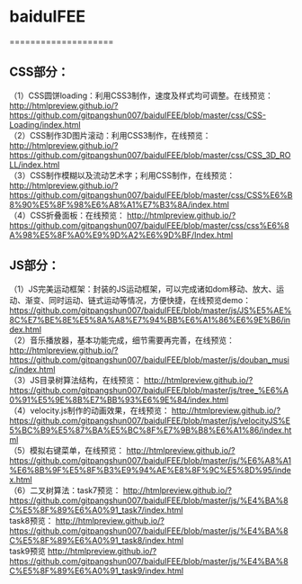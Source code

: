 # baiduIFEE
====================
## CSS部分：
（1）CSS圆饼loading：利用CSS3制作，速度及样式均可调整。在线预览：http://htmlpreview.github.io/?https://github.com/gitpangshun007/baiduIFEE/blob/master/css/CSS-Loading/index.html<br />
（2）CSS制作3D图片滚动：利用CSS3制作，在线预览：http://htmlpreview.github.io/?https://github.com/gitpangshun007/baiduIFEE/blob/master/css/CSS_3D_ROLL/index.html<br />
（3）CSS制作模糊以及流动艺术字；利用CSS制作，在线预览：
http://htmlpreview.github.io/?https://github.com/gitpangshun007/baiduIFEE/blob/master/css/CSS%E6%B8%90%E5%8F%98%E6%A8%A1%E7%B3%8A/index.html<br />
（4）CSS折叠面板：在线预览：
http://htmlpreview.github.io/?https://github.com/gitpangshun007/baiduIFEE/blob/master/css/css%E6%8A%98%E5%8F%A0%E9%9D%A2%E6%9D%BF/Index.html<br />
## JS部分：
（1）JS完美运动框架：封装的JS运动框架，可以完成诸如dom移动、放大、运动、渐变、同时运动、链式运动等情况，方便快捷，在线预览demo：https://github.com/gitpangshun007/baiduIFEE/blob/master/js/JS%E5%AE%8C%E7%BE%8E%E5%8A%A8%E7%94%BB%E6%A1%86%E6%9E%B6/index.html<br />
（2）音乐播放器，基本功能完成，细节需要再完善，在线预览：
http://htmlpreview.github.io/?https://github.com/gitpangshun007/baiduIFEE/blob/master/js/douban_music/index.html<br />
（3）JS目录树算法结构，在线预览：
http://htmlpreview.github.io/?https://github.com/gitpangshun007/baiduIFEE/blob/master/js/tree_%E6%A0%91%E5%9E%8B%E7%BB%93%E6%9E%84/index.html<br />
（4）velocity.js制作的动画效果，在线预览：
http://htmlpreview.github.io/?https://github.com/gitpangshun007/baiduIFEE/blob/master/js/velocityJS%E5%BC%B9%E5%87%BA%E5%BC%8F%E7%9B%B8%E6%A1%86/index.html<br />
（5）模拟右键菜单，在线预览：
http://htmlpreview.github.io/?https://github.com/gitpangshun007/baiduIFEE/blob/master/js/%E6%A8%A1%E6%8B%9F%E5%8F%B3%E9%94%AE%E8%8F%9C%E5%8D%95/index.html<br />
（6）二叉树算法：task7预览：
http://htmlpreview.github.io/?https://github.com/gitpangshun007/baiduIFEE/blob/master/js/%E4%BA%8C%E5%8F%89%E6%A0%91_task7/index.html<br />
                task8预览：
                http://htmlpreview.github.io/?https://github.com/gitpangshun007/baiduIFEE/blob/master/js/%E4%BA%8C%E5%8F%89%E6%A0%91_task8/index.html<br />
                task9预览
                http://htmlpreview.github.io/?https://github.com/gitpangshun007/baiduIFEE/blob/master/js/%E4%BA%8C%E5%8F%89%E6%A0%91_task9/index.html<br />
                
